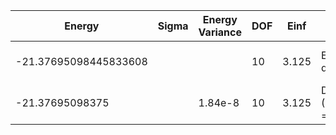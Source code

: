 | Energy                | Sigma | Energy Variance | DOF | Einf  | Method                   | Reference |
|-----------------------|-------|-----------------|-----|-------|--------------------------|-----------|
| -21.37695098445833608 |       |                 | 10  | 3.125 | Exact diagonalization    | TODO: own code (ED) |
| -21.37695098375       |       | 1.84e-8         | 10  | 3.125 | DMRG (MaxBondDim = 7000) | TODO: ask Max |
